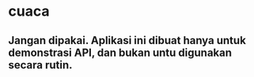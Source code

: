 # cuaca
## Jangan dipakai. Aplikasi ini dibuat hanya untuk demonstrasi API, dan bukan untu digunakan secara rutin.